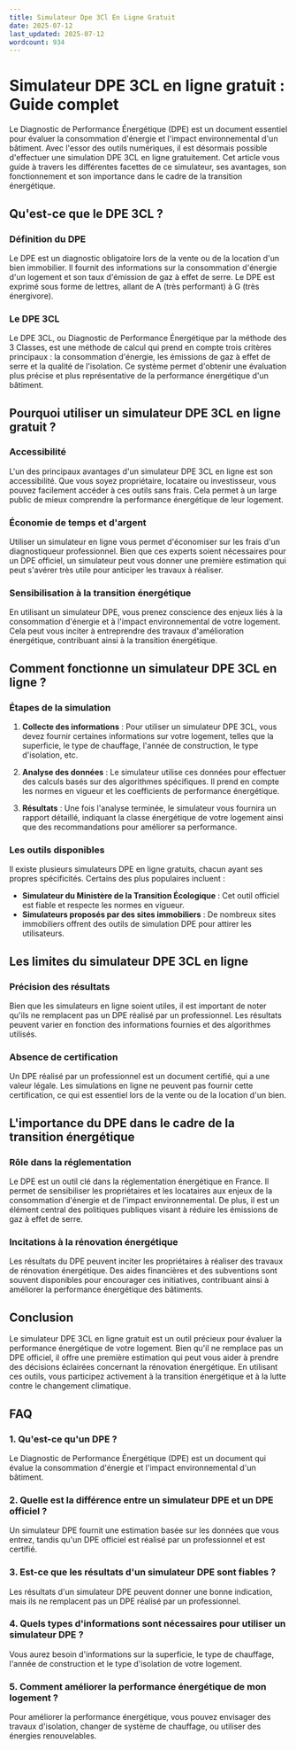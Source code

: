 ```yaml
---
title: Simulateur Dpe 3Cl En Ligne Gratuit
date: 2025-07-12
last_updated: 2025-07-12
wordcount: 934
---
```


# Simulateur DPE 3CL en ligne gratuit : Guide complet

Le Diagnostic de Performance Énergétique (DPE) est un document essentiel pour évaluer la consommation d'énergie et l'impact environnemental d'un bâtiment. Avec l'essor des outils numériques, il est désormais possible d'effectuer une simulation DPE 3CL en ligne gratuitement. Cet article vous guide à travers les différentes facettes de ce simulateur, ses avantages, son fonctionnement et son importance dans le cadre de la transition énergétique.

## Qu'est-ce que le DPE 3CL ?

### Définition du DPE

Le DPE est un diagnostic obligatoire lors de la vente ou de la location d'un bien immobilier. Il fournit des informations sur la consommation d'énergie d'un logement et son taux d'émission de gaz à effet de serre. Le DPE est exprimé sous forme de lettres, allant de A (très performant) à G (très énergivore).

### Le DPE 3CL

Le DPE 3CL, ou Diagnostic de Performance Énergétique par la méthode des 3 Classes, est une méthode de calcul qui prend en compte trois critères principaux : la consommation d'énergie, les émissions de gaz à effet de serre et la qualité de l'isolation. Ce système permet d'obtenir une évaluation plus précise et plus représentative de la performance énergétique d'un bâtiment.

## Pourquoi utiliser un simulateur DPE 3CL en ligne gratuit ?

### Accessibilité

L'un des principaux avantages d'un simulateur DPE 3CL en ligne est son accessibilité. Que vous soyez propriétaire, locataire ou investisseur, vous pouvez facilement accéder à ces outils sans frais. Cela permet à un large public de mieux comprendre la performance énergétique de leur logement.

### Économie de temps et d'argent

Utiliser un simulateur en ligne vous permet d'économiser sur les frais d'un diagnostiqueur professionnel. Bien que ces experts soient nécessaires pour un DPE officiel, un simulateur peut vous donner une première estimation qui peut s'avérer très utile pour anticiper les travaux à réaliser.

### Sensibilisation à la transition énergétique

En utilisant un simulateur DPE, vous prenez conscience des enjeux liés à la consommation d'énergie et à l'impact environnemental de votre logement. Cela peut vous inciter à entreprendre des travaux d'amélioration énergétique, contribuant ainsi à la transition énergétique.

## Comment fonctionne un simulateur DPE 3CL en ligne ?

### Étapes de la simulation

1. **Collecte des informations** : Pour utiliser un simulateur DPE 3CL, vous devez fournir certaines informations sur votre logement, telles que la superficie, le type de chauffage, l'année de construction, le type d'isolation, etc.

2. **Analyse des données** : Le simulateur utilise ces données pour effectuer des calculs basés sur des algorithmes spécifiques. Il prend en compte les normes en vigueur et les coefficients de performance énergétique.

3. **Résultats** : Une fois l'analyse terminée, le simulateur vous fournira un rapport détaillé, indiquant la classe énergétique de votre logement ainsi que des recommandations pour améliorer sa performance.

### Les outils disponibles

Il existe plusieurs simulateurs DPE en ligne gratuits, chacun ayant ses propres spécificités. Certains des plus populaires incluent :

- **Simulateur du Ministère de la Transition Écologique** : Cet outil officiel est fiable et respecte les normes en vigueur.
- **Simulateurs proposés par des sites immobiliers** : De nombreux sites immobiliers offrent des outils de simulation DPE pour attirer les utilisateurs.

## Les limites du simulateur DPE 3CL en ligne

### Précision des résultats

Bien que les simulateurs en ligne soient utiles, il est important de noter qu'ils ne remplacent pas un DPE réalisé par un professionnel. Les résultats peuvent varier en fonction des informations fournies et des algorithmes utilisés.

### Absence de certification

Un DPE réalisé par un professionnel est un document certifié, qui a une valeur légale. Les simulations en ligne ne peuvent pas fournir cette certification, ce qui est essentiel lors de la vente ou de la location d'un bien.

## L'importance du DPE dans le cadre de la transition énergétique

### Rôle dans la réglementation

Le DPE est un outil clé dans la réglementation énergétique en France. Il permet de sensibiliser les propriétaires et les locataires aux enjeux de la consommation d'énergie et de l'impact environnemental. De plus, il est un élément central des politiques publiques visant à réduire les émissions de gaz à effet de serre.

### Incitations à la rénovation énergétique

Les résultats du DPE peuvent inciter les propriétaires à réaliser des travaux de rénovation énergétique. Des aides financières et des subventions sont souvent disponibles pour encourager ces initiatives, contribuant ainsi à améliorer la performance énergétique des bâtiments.

## Conclusion

Le simulateur DPE 3CL en ligne gratuit est un outil précieux pour évaluer la performance énergétique de votre logement. Bien qu'il ne remplace pas un DPE officiel, il offre une première estimation qui peut vous aider à prendre des décisions éclairées concernant la rénovation énergétique. En utilisant ces outils, vous participez activement à la transition énergétique et à la lutte contre le changement climatique.

## FAQ

### 1. Qu'est-ce qu'un DPE ?

Le Diagnostic de Performance Énergétique (DPE) est un document qui évalue la consommation d'énergie et l'impact environnemental d'un bâtiment.

### 2. Quelle est la différence entre un simulateur DPE et un DPE officiel ?

Un simulateur DPE fournit une estimation basée sur les données que vous entrez, tandis qu'un DPE officiel est réalisé par un professionnel et est certifié.

### 3. Est-ce que les résultats d'un simulateur DPE sont fiables ?

Les résultats d'un simulateur DPE peuvent donner une bonne indication, mais ils ne remplacent pas un DPE réalisé par un professionnel.

### 4. Quels types d'informations sont nécessaires pour utiliser un simulateur DPE ?

Vous aurez besoin d'informations sur la superficie, le type de chauffage, l'année de construction et le type d'isolation de votre logement.

### 5. Comment améliorer la performance énergétique de mon logement ?

Pour améliorer la performance énergétique, vous pouvez envisager des travaux d'isolation, changer de système de chauffage, ou utiliser des énergies renouvelables.